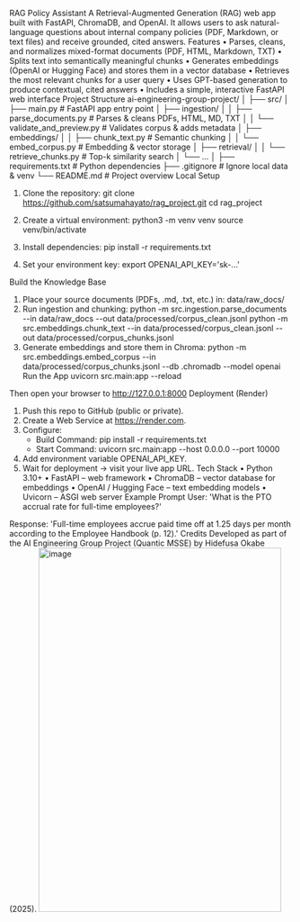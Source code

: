 RAG Policy Assistant
A Retrieval-Augmented Generation (RAG) web app built with FastAPI, ChromaDB, and OpenAI. It allows users to ask natural-language questions about internal company policies (PDF, Markdown, or text files) and receive grounded, cited answers.
Features
• Parses, cleans, and normalizes mixed-format documents (PDF, HTML, Markdown, TXT)
• Splits text into semantically meaningful chunks
• Generates embeddings (OpenAI or Hugging Face) and stores them in a vector database
• Retrieves the most relevant chunks for a user query
• Uses GPT-based generation to produce contextual, cited answers
• Includes a simple, interactive FastAPI web interface
Project Structure
ai-engineering-group-project/
│
├── src/
│   ├── main.py                        # FastAPI app entry point
│   ├── ingestion/
│   │   ├── parse_documents.py         # Parses & cleans PDFs, HTML, MD, TXT
│   │   └── validate_and_preview.py    # Validates corpus & adds metadata
│   ├── embeddings/
│   │   ├── chunk_text.py              # Semantic chunking
│   │   └── embed_corpus.py            # Embedding & vector storage
│   ├── retrieval/
│   │   └── retrieve_chunks.py         # Top-k similarity search
│   └── ...
│
├── requirements.txt                   # Python dependencies
├── .gitignore                         # Ignore local data & venv
└── README.md                          # Project overview
Local Setup
1. Clone the repository:
   git clone https://github.com/satsumahayato/rag_project.git
   cd rag_project

2. Create a virtual environment:
   python3 -m venv venv
   source venv/bin/activate

3. Install dependencies:
   pip install -r requirements.txt

4. Set your environment key:
   export OPENAI_API_KEY='sk-...'

Build the Knowledge Base
1. Place your source documents (PDFs, .md, .txt, etc.) in: data/raw_docs/
2. Run ingestion and chunking:
   python -m src.ingestion.parse_documents --in data/raw_docs --out data/processed/corpus_clean.jsonl
   python -m src.embeddings.chunk_text --in data/processed/corpus_clean.jsonl --out data/processed/corpus_chunks.jsonl
3. Generate embeddings and store them in Chroma:
   python -m src.embeddings.embed_corpus --in data/processed/corpus_chunks.jsonl --db .chromadb --model openai
Run the App
uvicorn src.main:app --reload

Then open your browser to http://127.0.0.1:8000
Deployment (Render)
1. Push this repo to GitHub (public or private).
2. Create a Web Service at https://render.com.
3. Configure:
   - Build Command: pip install -r requirements.txt
   - Start Command: uvicorn src.main:app --host 0.0.0.0 --port 10000
4. Add environment variable OPENAI_API_KEY.
5. Wait for deployment → visit your live app URL.
Tech Stack
• Python 3.10+
• FastAPI – web framework
• ChromaDB – vector database for embeddings
• OpenAI / Hugging Face – text embedding models
• Uvicorn – ASGI web server
Example Prompt
User:
   'What is the PTO accrual rate for full-time employees?'

Response:
   'Full-time employees accrue paid time off at 1.25 days per month according to the Employee Handbook (p. 12).'
Credits
Developed as part of the AI Engineering Group Project (Quantic MSSE) by Hidefusa Okabe (2025).
<img width="432" height="647" alt="image" src="https://github.com/user-attachments/assets/9854bbfe-0de2-4b48-ab67-47b36126931b" />
